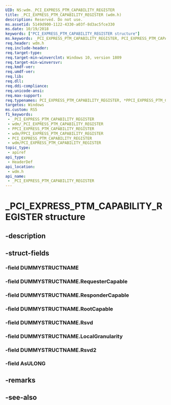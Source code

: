 ```yaml
---
UID: NS:wdm._PCI_EXPRESS_PTM_CAPABILITY_REGISTER
title: _PCI_EXPRESS_PTM_CAPABILITY_REGISTER (wdm.h)
description: Reserved. Do not use.
ms.assetid: 5149d900-1122-4330-a03f-8d3ac5fce330
ms.date: 10/19/2018
keywords: ["PCI_EXPRESS_PTM_CAPABILITY_REGISTER structure"]
ms.keywords: _PCI_EXPRESS_PTM_CAPABILITY_REGISTER, PCI_EXPRESS_PTM_CAPABILITY_REGISTER, *PPCI_EXPRESS_PTM_CAPABILITY_REGISTER,
req.header: wdm.h
req.include-header: 
req.target-type: 
req.target-min-winverclnt: Windows 10, version 1809
req.target-min-winversvr: 
req.kmdf-ver: 
req.umdf-ver: 
req.lib: 
req.dll: 
req.ddi-compliance: 
req.unicode-ansi: 
req.max-support: 
req.typenames: PCI_EXPRESS_PTM_CAPABILITY_REGISTER, *PPCI_EXPRESS_PTM_CAPABILITY_REGISTER
targetos: Windows
ms.custom: RS5
f1_keywords:
 - _PCI_EXPRESS_PTM_CAPABILITY_REGISTER
 - wdm/_PCI_EXPRESS_PTM_CAPABILITY_REGISTER
 - PPCI_EXPRESS_PTM_CAPABILITY_REGISTER
 - wdm/PPCI_EXPRESS_PTM_CAPABILITY_REGISTER
 - PCI_EXPRESS_PTM_CAPABILITY_REGISTER
 - wdm/PCI_EXPRESS_PTM_CAPABILITY_REGISTER
topic_type:
 - apiref
api_type:
 - HeaderDef
api_location:
 - wdm.h
api_name:
 - _PCI_EXPRESS_PTM_CAPABILITY_REGISTER
---
```


# _PCI_EXPRESS_PTM_CAPABILITY_REGISTER structure


## -description

## -struct-fields

### -field DUMMYSTRUCTNAME

### -field DUMMYSTRUCTNAME.RequesterCapable

### -field DUMMYSTRUCTNAME.ResponderCapable

### -field DUMMYSTRUCTNAME.RootCapable

### -field DUMMYSTRUCTNAME.Rsvd

### -field DUMMYSTRUCTNAME.LocalGranularity

### -field DUMMYSTRUCTNAME.Rsvd2

### -field AsULONG

## -remarks

## -see-also

